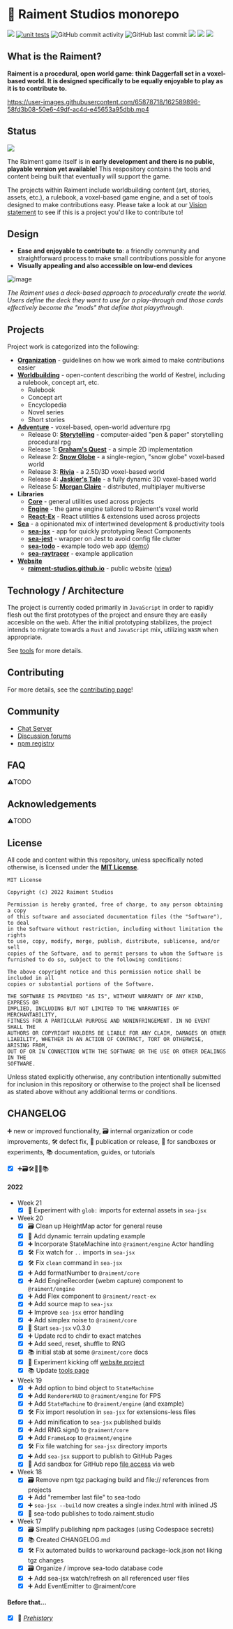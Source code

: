 # 🐬 Raiment Studios monorepo

[![](https://img.shields.io/badge/license-MIT-039)](https://github.com/raiment-studios/monorepo#license) [![unit tests](https://github.com/raiment-studios/monorepo/actions/workflows/unit-test.yml/badge.svg)](https://github.com/raiment-studios/monorepo/actions) ![GitHub commit activity](https://img.shields.io/github/commit-activity/w/raiment-studios/monorepo) ![GitHub last commit](https://img.shields.io/github/last-commit/raiment-studios/monorepo) [![](https://img.shields.io/badge/dev-CHANGELOG-14D)](https://github.com/raiment-studios/monorepo#changelog) [![](https://img.shields.io/badge/discussions-welcome!-489)](https://github.com/raiment-studios/monorepo/discussions) [![](https://img.shields.io/badge/chat-zulip-386)](https://raiment-studios.zulipchat.com/)

## What is the Raiment?

**Raiment is a procedural, open world game: think Daggerfall set in a voxel-based world. It is designed specifically to be equally enjoyable to play as it is to contribute to.**

https://user-images.githubusercontent.com/65878718/162589896-58fd3b08-50e6-49df-ac4d-e45653a95dbb.mp4

## Status

[![](https://img.shields.io/badge/status-not%20yet%20ready!-d53)](https://raiment-studios.zulipchat.com/)

The Raiment game itself is in **early development and there is no public, playable version yet available!** This respository contains the tools and content being built that eventually will support the game.

The projects within Raiment include worldbuilding content (art, stories, assets, etc.), a rulebook, a voxel-based game engine, and a set of tools designed to make contributions easy. Please take a look at our [Vision statement](source/projects/organization/vision.md) to see if this is a project you'd like to contribute to!

## Design

-   **Ease and enjoyable to contribute to**: a friendly community and straightforward process to make small contributions possible for anyone
-   **Visually appealing and also accessible on low-end devices**

![image](https://user-images.githubusercontent.com/65878718/162591525-b9be3729-4611-4c85-9146-ce003426f3d6.png)

_The Raiment uses a deck-based approach to procedurally create the world. Users define the deck they want to use for a play-through and those cards effectively become the "mods" that define that playythrough._

## Projects

Project work is categorized into the following:

-   [**Organization**](source/projects/organization) - guidelines on how we work aimed to make contributions easier
-   [**Worldbuilding**](source/projects/worldbuilding) - open-content describing the world of Kestrel, including a rulebook, concept art, etc.
    -   Rulebook
    -   Concept art
    -   Encyclopedia
    -   Novel series
    -   Short stories
-   [**Adventure**](source/projects/adventure) - voxel-based, open-world adventure rpg
    -   Release 0: [**Storytelling**](source/projects/adventure/00-storytelling) - computer-aided "pen & paper" storytelling procedural rpg
    -   Release 1: [**Graham's Quest**](source/projects/adventure/01-grahams-quest/) - a simple 2D implementation
    -   Release 2: [**Snow Globe**](source/projects/adventure/02-snow-globe/) - a single-region, "snow globe" voxel-based world
    -   Release 3: [**Rivia**](source/projects/adventure/03-rivia/) - a 2.5D/3D voxel-based world
    -   Release 4: [**Jaskier's Tale**](source/projects/adventure/04-jaskiers-tale/) - a fully dynamic 3D voxel-based world
    -   Release 5: [**Morgan Claire**](source/projects/adventure/05-morgan-claire/) - distributed, multiplayer multiverse
-   **Libraries**
    -   [**Core**](source/lib/core) - general utilities used across projects
    -   [**Engine**](source/lib/engine) - the game engine tailored to Raiment's voxel world
    -   [**React-Ex**](source/lib/react-ex) - React utilities & extensions used across projects
-   [**Sea**](source/projects/sea) - a opinionated mix of intertwined development & productivity tools
    -   [**sea-jsx**](source/projects/sea/apps/sea-jsx) - app for quickly prototyping React Components
    -   [**sea-jest**](source/projects/sea/apps/sea-jest) - wrapper on Jest to avoid config file clutter
    -   [**sea-todo**](source/projects/sea/apps/sea-todo) - example todo web app ([demo](https://todo.raiment.studio/))
    -   [**sea-raytracer**](source/projects/sea/apps/sea-raytracer) - example application
-   [**Website**](source/projects/website)
    -   [**raiment-studios.github.io**](source/projects/website) - public website ([view](https://raiment-studios.github.io/))

## Technology / Architecture

The project is currently coded primarily in `JavaScript` in order to rapidly flesh out the first prototypes of the project and ensure they are easily accesible on the web. After the initial prototyping stabilizes, the project intends to migrate towards a `Rust` and `JavaScript` mix, utilizing `WASM` when appropriate.

See [tools](source/projects/organization/tools.md) for more details.

## Contributing

For more details, see the [contributing page](source/projects/organization/contributing.md)!

## Community

-   [Chat Server](https://raiment-studios.zulipchat.com/)
-   [Discussion forums](https://github.com/raiment-studios/monorepo/discussions)
-   [npm registry](https://www.npmjs.com/package/@raiment)

## FAQ

⚠️TODO

## Acknowledgements

⚠️TODO

## License

All code and content within this repository, unless specifically noted otherwise, is licensed under the **[MIT License](./LICENSE)**.

```
MIT License

Copyright (c) 2022 Raiment Studios

Permission is hereby granted, free of charge, to any person obtaining a copy
of this software and associated documentation files (the "Software"), to deal
in the Software without restriction, including without limitation the rights
to use, copy, modify, merge, publish, distribute, sublicense, and/or sell
copies of the Software, and to permit persons to whom the Software is
furnished to do so, subject to the following conditions:

The above copyright notice and this permission notice shall be included in all
copies or substantial portions of the Software.

THE SOFTWARE IS PROVIDED "AS IS", WITHOUT WARRANTY OF ANY KIND, EXPRESS OR
IMPLIED, INCLUDING BUT NOT LIMITED TO THE WARRANTIES OF MERCHANTABILITY,
FITNESS FOR A PARTICULAR PURPOSE AND NONINFRINGEMENT. IN NO EVENT SHALL THE
AUTHORS OR COPYRIGHT HOLDERS BE LIABLE FOR ANY CLAIM, DAMAGES OR OTHER
LIABILITY, WHETHER IN AN ACTION OF CONTRACT, TORT OR OTHERWISE, ARISING FROM,
OUT OF OR IN CONNECTION WITH THE SOFTWARE OR THE USE OR OTHER DEALINGS IN THE
SOFTWARE.
```

Unless stated explicitly otherwise, any contribution intentionally submitted for inclusion in this repository or otherwise to the project shall be licensed as stated above without any additional terms or conditions.

## CHANGELOG

➕ new or improved functionality, 🗃️ internal organization or code improvements, 🛠️ defect fix, 📣 publication or release, 🧬 for sandboxes or experiments, 📚 documentation, guides, or tutorials

-   [x] ➕🗃️🛠️📣🧬📚

#### 2022

-   Week 21
    -   [x] 🧬 Experiment with `glob:` imports for external assets in `sea-jsx`
-   Week 20
    -   [x] 🗃️ Clean up HeightMap actor for general reuse
    -   [x] 🧬 Add dynamic terrain updating example
    -   [x] ➕ Incorporate StateMachine into `@raiment/engine` Actor handling
    -   [x] 🛠️ Fix watch for `..` imports in `sea-jsx`
    -   [x] 🛠️ Fix `clean` command in `sea-jsx`
    -   [x] ➕ Add formatNumber to `@raiment/core`
    -   [x] ➕ Add EngineRecorder (webm capture) component to `@raiment/engine`
    -   [x] ➕ Add Flex component to `@raiment/react-ex`
    -   [x] ➕ Add source map to `sea-jsx`
    -   [x] ➕ Improve `sea-jsx` error handling
    -   [x] ➕ Add simplex noise to `@raiment/core`
    -   [x] 🧬 Start `sea-jsx` v0.3.0
    -   [x] ➕ Update rcd to chdir to exact matches
    -   [x] ➕ Add seed, reset, shuffle to RNG
    -   [x] 📚 initial stab at some `@raiment/core` docs
    -   [x] 🧬 Experiment kicking off [website project](source/projects/website)
    -   [x] 📚 Update [tools page](source/projects/organization/tools.md)
-   Week 19
    -   [x] ➕ Add option to bind object to `StateMachine`
    -   [x] ➕ Add `RendererHUD` to `@raiment/engine` for FPS
    -   [x] ➕ Add `StateMachine` to `@raiment/engine` (and example)
    -   [x] 🛠️ Fix import resolution in `sea-jsx` for extensions-less files
    -   [x] ➕ Add minification to `sea-jsx` published builds
    -   [x] ➕ Add RNG.sign() to `@raiment/core`
    -   [x] ➕ Add `FrameLoop` to `@raiment/engine`
    -   [x] 🛠️ Fix file watching for `sea-jsx` directory imports
    -   [x] ➕ Add `sea-jsx` support to publish to GitHub Pages
    -   [x] 🧬 Add sandbox for GitHub repo [file access](source/sandbox/github/file-access/) via web
-   Week 18
    -   [x] 🗃️ Remove npm tgz packaging build and file:// references from projects
    -   [x] ➕ Add "remember last file" to sea-todo
    -   [x] ➕ `sea-jsx --build` now creates a single index.html with inlined JS
    -   [x] 📣 sea-todo publishes to todo.raiment.studio
-   Week 17
    -   [x] 🗃️ Simplify publishing npm packages (using Codespace secrets)
    -   [x] 📚 Created CHANGELOG.md
    -   [x] 🛠️ Fix automated builds to workaround package-lock.json not liking tgz changes
    -   [x] 🗃️ Organize / improve sea-todo database code
    -   [x] ➕ Add sea-jsx watch/refresh on all referenced user files
    -   [x] ➕ Add EventEmitter to @raiment/core

#### Before that...

-   [x] 🦕 [_Prehistory_](https://en.wikipedia.org/wiki/Prehistory)
